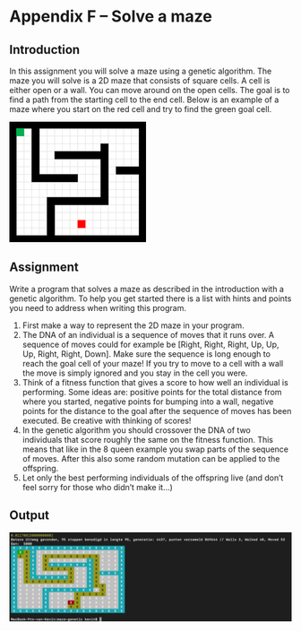 # Appendix F – Solve a maze

## Introduction
In this assignment you will solve a maze using a genetic algorithm. The maze you will solve is a 2D maze that consists of square cells. A cell is either open or a wall. You can move around on the open cells. The goal is to find a path from the starting cell to the end cell. Below is an example of a maze where you start on the red cell and try to find the green goal cell. 
 
![maze](maze.png)

## Assignment
Write a program that solves a maze as described in the introduction with a genetic algorithm. To help you get started there is a list with hints and points you need to address when writing this program.
1.	First make a way to represent the 2D maze in your program.
2.	The DNA of an individual is a sequence of moves that it runs over. A sequence of moves could for example be [Right, Right, Right, Up, Up, Up, Right, Right, Down]. Make sure the sequence is long enough to reach the goal cell of your maze! If you try to move to a cell with a wall the move is simply ignored and you stay in the cell you were.
3.	Think of a fitness function that gives a score to how well an individual is performing. Some ideas are: positive points for the total distance from where you started, negative points for bumping into a wall, negative points for the distance to the goal after the sequence of moves has been executed. Be creative with thinking of scores!
4.	In the genetic algorithm you should crossover the DNA of two individuals that score roughly the same on the fitness function. This means that like in the 8 queen example you swap parts of the sequence of moves. After this also some random mutation can be applied to the offspring.
5.	Let only the best performing individuals of the offspring live (and don’t feel sorry for those who didn’t make it...)

## Output
![output](output.png)